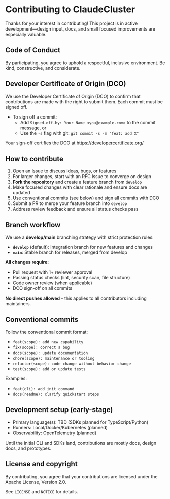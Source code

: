 # Contributing to ClaudeCluster

Thanks for your interest in contributing! This project is in active development—design input, docs, and small focused improvements are especially valuable.

## Code of Conduct

By participating, you agree to uphold a respectful, inclusive environment. Be kind, constructive, and considerate.

## Developer Certificate of Origin (DCO)

We use the Developer Certificate of Origin (DCO) to confirm that contributions are made with the right to submit them. Each commit must be signed off.

- To sign off a commit:
  - Add `Signed-off-by: Your Name <you@example.com>` to the commit message, or
  - Use the `-s` flag with git: `git commit -s -m "feat: add X"`

Your sign-off certifies the DCO at https://developercertificate.org/

## How to contribute

1. Open an Issue to discuss ideas, bugs, or features
2. For larger changes, start with an RFC Issue to converge on design
3. **Fork the repository** and create a feature branch from `develop`
4. Make focused changes with clear rationale and ensure docs are updated
5. Use conventional commits (see below) and sign all commits with DCO
6. Submit a PR to merge your feature branch into `develop`
7. Address review feedback and ensure all status checks pass

## Branch workflow

We use a **develop/main** branching strategy with strict protection rules:

- **`develop`** (default): Integration branch for new features and changes
- **`main`**: Stable branch for releases, merged from develop

**All changes require:**
- Pull request with 1+ reviewer approval
- Passing status checks (lint, security scan, file structure)
- Code owner review (when applicable)
- DCO sign-off on all commits

**No direct pushes allowed** - this applies to all contributors including maintainers.

## Conventional commits

Follow the conventional commit format:

- `feat(scope): add new capability`
- `fix(scope): correct a bug`
- `docs(scope): update documentation`
- `chore(scope): maintenance or tooling`
- `refactor(scope): code change without behavior change`
- `test(scope): add or update tests`

Examples:

- `feat(cli): add init command`
- `docs(readme): clarify quickstart steps`

## Development setup (early-stage)

- Primary language(s): TBD (SDKs planned for TypeScript/Python)
- Runners: Local/Docker/Kubernetes (planned)
- Observability: OpenTelemetry (planned)

Until the initial CLI and SDKs land, contributions are mostly docs, design docs, and prototypes.

## License and copyright

By contributing, you agree that your contributions are licensed under the Apache License, Version 2.0.

See `LICENSE` and `NOTICE` for details.
